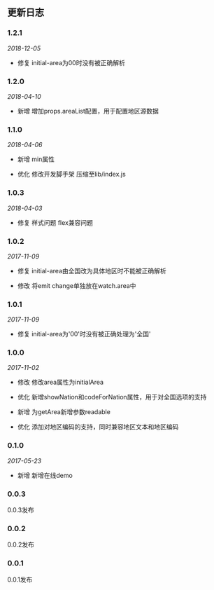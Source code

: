 ## 更新日志

### 1.2.1

*2018-12-05*

- 修复 initial-area为00时没有被正确解析

### 1.2.0

*2018-04-10*

- 新增 增加props.areaList配置，用于配置地区源数据

### 1.1.0

*2018-04-06*

- 新增 min属性

- 优化 修改开发脚手架 压缩至lib/index.js

### 1.0.3

*2018-04-03*

- 修复 样式问题 flex兼容问题

### 1.0.2

*2017-11-09*

- 修复 initial-area由全国改为具体地区时不能被正确解析

- 修改 将emit change单独放在watch.area中

### 1.0.1

*2017-11-09*

- 修复 initial-area为'00'时没有被正确处理为'全国'

### 1.0.0

*2017-11-02*

- 修改 修改area属性为initialArea

- 优化 新增showNation和codeForNation属性，用于对全国选项的支持

- 新增 为getArea新增参数readable

- 优化 添加对地区编码的支持，同时兼容地区文本和地区编码

### 0.1.0

*2017-05-23*

- 新增 新增在线demo

### 0.0.3

0.0.3发布

### 0.0.2

0.0.2发布

### 0.0.1

0.0.1发布

